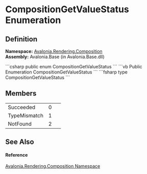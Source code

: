 # CompositionGetValueStatus Enumeration




## Definition
**Namespace:** <a href="N_Avalonia_Rendering_Composition">Avalonia.Rendering.Composition</a>  
**Assembly:** Avalonia.Base (in Avalonia.Base.dll)

<Tabs groupId="api-code-preview">
<TabItem value="csharp" label="C#">
```csharp
public enum CompositionGetValueStatus
```
</TabItem>
<TabItem value="vb" label="VB">
```vb
Public Enumeration CompositionGetValueStatus
```
</TabItem>
<TabItem value="fsharp" label="F#">
```fsharp
type CompositionGetValueStatus
```
</TabItem>
</Tabs>



## Members
<table>
<tr>
<td>Succeeded</td>
<td>0</td>
<td> </td>
</tr>
<tr>
<td>TypeMismatch</td>
<td>1</td>
<td> </td>
</tr>
<tr>
<td>NotFound</td>
<td>2</td>
<td> </td>
</tr>
</table>

## See Also


#### Reference
<a href="N_Avalonia_Rendering_Composition">Avalonia.Rendering.Composition Namespace</a>  

